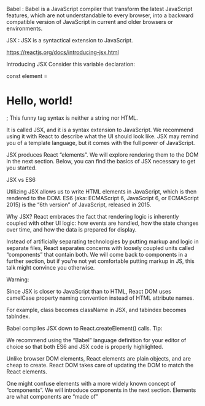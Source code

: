 Babel : Babel is a JavaScript compiler that transform the latest JavaScript features, which are not understandable to every browser, into a backward compatible version of JavaScript in current and older browsers or environments.

JSX : JSX is a syntactical extension to JavaScript.

https://reactjs.org/docs/introducing-jsx.html

Introducing JSX
Consider this variable declaration:

const element = <h1>Hello, world!</h1>;
This funny tag syntax is neither a string nor HTML.

It is called JSX, and it is a syntax extension to JavaScript. We recommend using it with React to describe what the UI should look like. JSX may remind you of a template language, but it comes with the full power of JavaScript.

JSX produces React “elements”. We will explore rendering them to the DOM in the next section. Below, you can find the basics of JSX necessary to get you started.

JSX vs ES6

Utilizing JSX allows us to write HTML elements in JavaScript, which is then rendered to the DOM. ES6 (aka: ECMAScript 6, JavaScript 6, or ECMAScript 2015) is the “6th version” of JavaScript, released in 2015.

Why JSX?
React embraces the fact that rendering logic is inherently coupled with other UI logic: how events are handled, how the state changes over time, and how the data is prepared for display.

Instead of artificially separating technologies by putting markup and logic in separate files, React separates concerns with loosely coupled units called “components” that contain both. We will come back to components in a further section, but if you’re not yet comfortable putting markup in JS, this talk might convince you otherwise.

Warning:

Since JSX is closer to JavaScript than to HTML, React DOM uses camelCase property naming convention instead of HTML attribute names.

For example, class becomes className in JSX, and tabindex becomes tabIndex.

Babel compiles JSX down to React.createElement() calls.
Tip:

We recommend using the “Babel” language definition for your editor of choice so that both ES6 and JSX code is properly highlighted.

Unlike browser DOM elements, React elements are plain objects, and are cheap to create. React DOM takes care of updating the DOM to match the React elements.

One might confuse elements with a more widely known concept of “components”. We will introduce components in the next section. Elements are what components are “made of”
